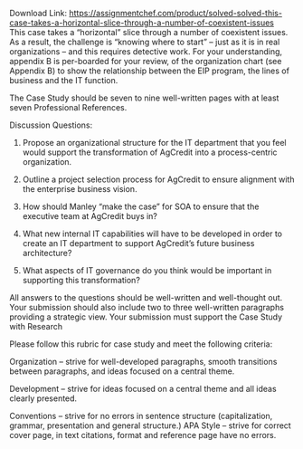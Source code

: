 Download Link: https://assignmentchef.com/product/solved-solved-this-case-takes-a-horizontal-slice-through-a-number-of-coexistent-issues
<br>
This case takes a “horizontal” slice through a number of coexistent issues. As a result, the challenge is “knowing where to start” – just as it is in real organizations – and this requires detective work. For your understanding, appendix B is per-boarded for your review, of the organization chart (see Appendix B) to show the relationship between the EIP program, the lines of business and the IT function.

The Case Study should be seven to nine well-written pages with at least seven Professional References.

Discussion Questions:

1. Propose an organizational structure for the IT department that you feel would support the transformation of AgCredit into a process-centric organization.

2. Outline a project selection process for AgCredit to ensure alignment with the enterprise business vision.

3. How should Manley “make the case” for SOA to ensure that the executive team at AgCredit buys in?

4. What new internal IT capabilities will have to be developed in order to create an IT department to support AgCredit’s future business architecture?

5. What aspects of IT governance do you think would be important in supporting this transformation?

All answers to the questions should be well-written and well-thought out. Your submission should also include two to three well-written paragraphs providing a strategic view. Your submission must support the Case Study with Research

Please follow this rubric for case study and meet the following criteria:

Organization – strive for well-developed paragraphs, smooth transitions between paragraphs, and ideas focused on a central theme.

Development – strive for ideas focused on a central theme and all ideas clearly presented.

Conventions – strive for no errors in sentence structure (capitalization, grammar, presentation and general structure.) APA Style – strive for correct cover page, in text citations, format and reference page have no errors.